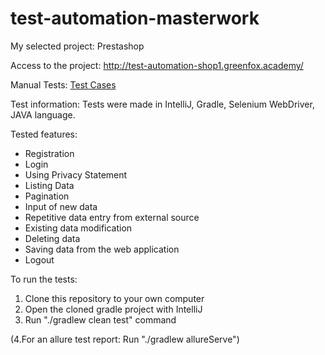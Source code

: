 # test-automation-masterwork

My selected project: Prestashop

Access to the project: http://test-automation-shop1.greenfox.academy/

Manual Tests: [Test Cases](https://docs.google.com/spreadsheets/d/1wxMK6qX_SKteQ9C7XwKjLMSYijQIf9VuA0tkIhbo4Sk/edit?usp=sharing)

Test information: Tests were made in IntelliJ, Gradle, Selenium WebDriver, JAVA language.

Tested features:
- Registration
- Login
- Using Privacy Statement
- Listing Data
- Pagination
- Input of new data
- Repetitive data entry from external source
- Existing data modification
- Deleting data
- Saving data from the web application
- Logout

To run the tests:
1. Clone this repository to your own computer
2. Open the cloned gradle project with IntelliJ
3. Run "./gradlew clean test" command

(4.For an allure test report: Run "./gradlew allureServe")

